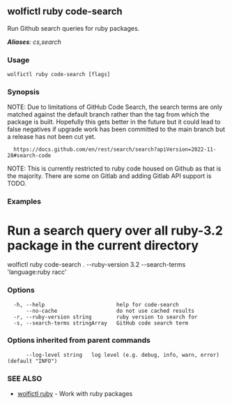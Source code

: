## wolfictl ruby code-search

Run Github search queries for ruby packages.

***Aliases**: cs,search*

### Usage

```
wolfictl ruby code-search [flags]
```

### Synopsis


NOTE: Due to limitations of GitHub Code Search, the search terms are only matched
      against the default branch rather than the tag from which the package is
      built. Hopefully this gets better in the future but it could lead to false
      negatives if upgrade work has been committed to the main branch but a release
      has not been cut yet.

      https://docs.github.com/en/rest/search/search?apiVersion=2022-11-28#search-code

NOTE: This is currently restricted to ruby code housed on Github as that is the
      majority. There are some on Gitlab and adding Gitlab API support is TODO.


### Examples


# Run a search query over all ruby-3.2 package in the current directory
wolfictl ruby code-search . --ruby-version 3.2 --search-terms 'language:ruby racc'


### Options

```
  -h, --help                       help for code-search
      --no-cache                   do not use cached results
  -r, --ruby-version string        ruby version to search for
  -s, --search-terms stringArray   GitHub code search term
```

### Options inherited from parent commands

```
      --log-level string   log level (e.g. debug, info, warn, error) (default "INFO")
```

### SEE ALSO

* [wolfictl ruby](wolfictl_ruby.md)	 - Work with ruby packages

